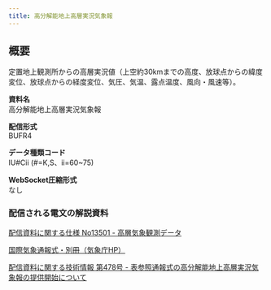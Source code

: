 ```yaml
---
title: 高分解能地上高層実況気象報
---
```


## 概要
定置地上観測所からの高層実況値（上空約30kmまでの高度、放球点からの緯度変位、放球点からの経度変位、気圧、気温、露点温度、風向・風速等）。

**資料名** <br/>
高分解能地上高層実況気象報
 
**配信形式** <br/>
BUFR4

**データ種類コード** <br/>
IU#Cii (#=K,S、ii=60~75)

**WebSocket圧縮形式** <br/>
なし

### 配信される電文の解説資料
[配信資料に関する仕様 No13501 - 高層気象観測データ](https://www.data.jma.go.jp/suishin/shiyou/pdf/no13501)


[国際気象通報式・別冊（気象庁HP）](https://www.jma.go.jp/jma/kishou/books/tsuhoshiki/tsuhoshiki.html)


[配信資料に関する技術情報 第478号 - 表参照通報式の高分解能地上高層実況気象報の提供開始について](https://dmdata.jp/docs/jma/technical/478.pdf)
